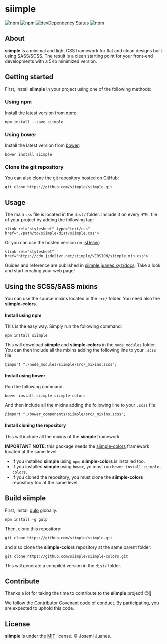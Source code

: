 # siimple

[![npm](https://img.shields.io/npm/v/siimple.svg?style=flat-square)](https://www.npmjs.com/package/siimple)
[![npm](https://img.shields.io/npm/dt/siimple.svg?style=flat-square)](https://www.npmjs.com/package/siimple)
[![devDependency Status](https://david-dm.org/siimple/siimple/dev-status.svg?style=flat-square)](https://david-dm.org/siimple/siimple#info=devDependencies)
[![npm](https://img.shields.io/npm/l/siimple.svg?style=flat-square)](https://github.com/siimpl/siimple)


## About

**siimple** is a minimal and light CSS framework for flat and clean designs built using SASS/SCSS. The result is a clean starting point for your front-end developments with a 5Kb minimized version.

## Getting started

First, install **siimple** in your project using one of the following methods:

### Using npm

Install the latest version from [npm](http://npmjs.org/package/siimple):

```
npm install --save siimple
```

### Using bower

Install the latest version from [bower](http://bower.io):

```
bower install siimple
```

### Clone the git repository

You can also clone the git repository hosted on [GitHub](https://github.com/siimple/siimple):

```
git clone https://github.com/siimple/siimple.git
```

## Usage

The main `css` file is located in the `dist/` folder. Include it on every `HTML` file of your project by adding the following tag:

```
<link rel="stylesheet" type="text/css" href="./path/to/siimple/dist/siimple.css">
```

Or you can use the hosted version on [jsDelivr](https://www.jsdelivr.com/projects/siimple):

```
<link rel="stylesheet" href="https://cdn.jsdelivr.net/siimple/VERSION/siimple.min.css">
```

Guides and reference are published in [siimple.juanes.xyz/docs](http://siimple.juanes.xyz/docs). Take a look and start creating your web page!

## Using the SCSS/SASS mixins

You can use the source mixins located in the `src/` folder. You need also the **siimple-colors**.

#### Install using npm

This is the easy way. Simply run the following command:

```
npm install siimple
```

This will download **siimple** and **siimple-colors** in the `node_modules` folder. You can then include all the mixins adding the following line to your `.scss` file:

```
@import "./node_modules/siimple/src/_mixins.scss";
```

#### Install using bower

Run the following command:

```
bower install siimple siimple-colors
```

And then include all the mixins adding the following line to your `.scss` file:

```
@import "./bower_components/siimple/src/_mixins.scss";
```

#### Install cloning the repository 


This will include all the mixins of the **siimple** framework.

**IMPORTANT NOTE**: this package needs the [siimple-colors](https://github.com/siimple/siimple-colors) framework located at the same level:

- If you installed **siimple** using `npm`, **siimple-colors** is installed too.
- If you installed **siimple** using `bower`, yo must run `bower install siimple-colors`.
- If you cloned the repository, you must clone the **siimple-colors** repository too at the same level.

## Build siimple

First, install [gulp](http://gulpjs.com) globally:

```
npm install -g gulp
```

Then, clone this repository:

```
git clone https://github.com/siimple/siimple.git
```

and also clone the **siimple-colors** repository at the same parent folder:

```
git clone https://github.com/siimple/siimple-colors.git
```




This will generate a compiled version in the `dist/` folder.


## Contribute

Thanks a lot for taking the time to contribute to the **siimple** project! :blush::tada:

We follow the [Contributor Covenant code of conduct](./CODE_OF_CONDUCT.md). By participating, you are expected to uphold this code.


## License

**siimple** is under the [MIT](LICENSE) license. &copy; Josemi Juanes.
